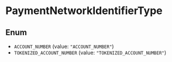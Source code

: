 # PaymentNetworkIdentifierType

## Enum

* `ACCOUNT_NUMBER` (value: `"ACCOUNT_NUMBER"`)
* `TOKENIZED_ACCOUNT_NUMBER` (value: `"TOKENIZED_ACCOUNT_NUMBER"`)
